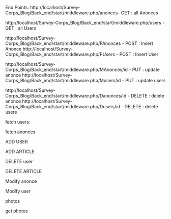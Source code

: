 
End Points:
http://localhost/Survey-Corps_Blog/Back_end/start/middleware.php/anonces- GET : all Anonces

http://localhost/Survey-Corps_Blog/Back_end/start/middleware.php/users - GET  : all Users

http://localhost/Survey-Corps_Blog/Back_end/start/middleware.php/PAnonces - POST : Insert Anonce
http://localhost/Survey-Corps_Blog/Back_end/start/middleware.php/PUsers - POST : Insert User

http://localhost/Survey-Corps_Blog/Back_end/start/middleware.php/MAnonces/id - PUT : update anonce
http://localhost/Survey-Corps_Blog/Back_end/start/middleware.php/Musers/id - PUT : update users

http://localhost/Survey-Corps_Blog/Back_end/start/middleware.php/Danonces/id - DELETE : delete anonce
http://localhost/Survey-Corps_Blog/Back_end/start/middleware.php/Dusers/id - DELETE : delete users





fetch users:  
<!-- 

var xhr = new XMLHttpRequest();
xhr.open("GET", "http://localhost/Survey-Corps_Blog/Back_end/start/middleware.php/users", true);
xhr.setRequestHeader("token", "code");
xhr.setRequestHeader("userid", 1);

xhr.onreadystatechange = function () {
    if (xhr.readyState == 4) {
        if (xhr.status == 200) {
            // Successful response
            var data = JSON.parse(xhr.responseText);
            console.log(data);
        } else {
            // Error handling
            console.error('XHR error:', xhr.status, xhr.statusText);
        }
    }
};

xhr.send();

 -->
 fetch anonces
 <!-- 
 var xhr = new XMLHttpRequest();
xhr.open("GET", "http://localhost/Survey-Corps_Blog/Back_end/start/middleware.php/anonces", true);
xhr.setRequestHeader("token", "code");
xhr.setRequestHeader("userid", 1);

xhr.onreadystatechange = function () {
    if (xhr.readyState == 4) {
        if (xhr.status == 200) {
            // Successful response
            var data = JSON.parse(xhr.responseText);
            console.log(data);
        } else {
            // Error handling
            console.error('XHR error:', xhr.status, xhr.statusText);
        }
    }
};

xhr.send();
  -->
 ADD USER 
 <!-- 
var xhr = new XMLHttpRequest();
xhr.open("POST", "http://localhost/Survey-Corps_Blog/Back_end/start/middleware.php/Pusers", true);
xhr.setRequestHeader("Content-Type", "application/json");  // Set the Content-Type header for JSON data
xhr.setRequestHeader("token", "code");
xhr.setRequestHeader("userid", "1");

xhr.onreadystatechange = function () {
    if (xhr.readyState == 4) {
        if (xhr.status == 200) {
            // Successful response
            var data = JSON.parse(xhr.responseText);
            console.log(data);
        } else {
            // Error handling
            console.error('XHR error:', xhr.status, xhr.statusText);
        }
    }
};

var requestData = {
    "username": "taha",
    "Email": "john@example.com",
    "MotDePasse": "securepassword",
    "id_role": "2"
};

xhr.send(JSON.stringify(requestData));

  -->
  ADD ARTICLE
  <!-- 
  var xhr = new XMLHttpRequest();
xhr.open("POST", "http://localhost/Survey-Corps_Blog/Back_end/start/middleware.php/PAnonces", true);
xhr.setRequestHeader("Content-Type", "application/json");  // Set the Content-Type header for JSON data
xhr.setRequestHeader("token", "code");
xhr.setRequestHeader("userid", "1");

xhr.onreadystatechange = function () {
    if (xhr.readyState == 4) {
        if (xhr.status == 200) {
            // Successful response
            var data = JSON.parse(xhr.responseText);
            console.log(data);
        } else {
            // Error handling
            console.error('XHR error:', xhr.status, xhr.statusText);
        }
    }
};

var requestData = {
    "Titre": "taha",
    "Contenu": "john@example.com",
    "id_user": 3
};

xhr.send(JSON.stringify(requestData))
   -->

DELETE user
<!-- 
var xhr = new XMLHttpRequest();
xhr.open("DELETE", "http://localhost/Survey-Corps_Blog/Back_end/start/middleware.php/Dusers/7", true);
xhr.setRequestHeader("Content-Type", "application/json");  // Set the Content-Type header for JSON data
xhr.setRequestHeader("token", "code");
xhr.setRequestHeader("userid", "1");

xhr.onreadystatechange = function () {
    if (xhr.readyState == 4) {
        if (xhr.status == 200) {
            // Successful response
            var data = JSON.parse(xhr.responseText);
            console.log(data);
        } else {
            // Error handling
            console.error('XHR error:', xhr.status, xhr.statusText);
        }
    }
};



xhr.send()
 -->

 DELETE ARTICLE
 <!-- 
    var xhr = new XMLHttpRequest();
xhr.open("DELETE", "http://localhost/Survey-Corps_Blog/Back_end/start/middleware.php/DANONCES/4", true);
xhr.setRequestHeader("Content-Type", "application/json");  // Set the Content-Type header for JSON data
xhr.setRequestHeader("token", "code");
xhr.setRequestHeader("userid", "1");

xhr.onreadystatechange = function () {
    if (xhr.readyState == 4) {
        if (xhr.status == 200) {
            // Successful response
            var data = JSON.parse(xhr.responseText);
            console.log(data);
        } else {
            // Error handling
            console.error('XHR error:', xhr.status, xhr.statusText);
        }
    }
};



xhr.send()
  -->

Modify anonce
<!-- 
var xhr = new XMLHttpRequest();
xhr.open("PUT", "http://localhost/Survey-Corps_Blog/Back_end/start/middleware.php/MAnonces/5", true);
xhr.setRequestHeader("Content-Type", "application/json");  // Set the Content-Type header for JSON data
xhr.setRequestHeader("token", "code");
xhr.setRequestHeader("userid", "1");

xhr.onreadystatechange = function () {
    if (xhr.readyState == 4) {
        if (xhr.status == 200) {
            // Successful response
            var data = JSON.parse(xhr.responseText);
            console.log(data);
        } else {
            // Error handling
            console.error('XHR error:', xhr.status, xhr.statusText);
        }
    }
};

var requestData = {
    "Titre": "lakhje",
    "Contenu": "john@example.com",
    "id_user": 3
};

xhr.send(JSON.stringify(requestData))
 -->

 Modify user
<!-- 
var xhr = new XMLHttpRequest();
xhr.open("PUT", "http://localhost/Survey-Corps_Blog/Back_end/start/middleware.php/Musers/3", true);
xhr.setRequestHeader("Content-Type", "application/json");  // Set the Content-Type header for JSON data
xhr.setRequestHeader("token", "code");
xhr.setRequestHeader("userid", "1");

xhr.onreadystatechange = function () {
    if (xhr.readyState == 4) {
        if (xhr.status == 200) {
            // Successful response
            var data = JSON.parse(xhr.responseText);
            console.log(data);
        } else {
            // Error handling
            console.error('XHR error:', xhr.status, xhr.statusText);
        }
    }
};

var requestData = {
    "username": "ahmed",
    "Email": "john@example.com",
    "MotDePasse": "securepassword",
    "id_role": "2"
};

xhr.send(JSON.stringify(requestData))
 -->


 photos
 <!-- 
function uploadFile() {
            var fileInput = document.getElementById('fileInput');
            var file = fileInput.files[0];

            var formData = new FormData();
            formData.append('file', file);

            var xhr = new XMLHttpRequest();
            xhr.open('POST', 'http://localhost/Survey-Corps_Blog/Back_end/start/middlewarephotos.php', true);
            
            xhr.onload = function () {
                if (xhr.status === 200) {
                    // Handle the response from the server
                    console.log(xhr.responseText);
                } else {
                    console.error('Error during file upload. Status:', xhr.status);
                }
            };

            xhr.send(formData);
        }
  -->
  get photos
  <!-- 
  var xhr = new XMLHttpRequest();
        xhr.open("GET", "http://localhost/Survey-Corps_Blog/Back_end/start/storage/Capture d'écran 2023-10-03 111341.png", true);
        xhr.responseType = "blob"; 

        xhr.onreadystatechange = function () {
            if (xhr.readyState == 4) {
                if (xhr.status == 200) {

                    var blob = xhr.response;
                    var imageUrl = URL.createObjectURL(blob);

                    var imageContainer = document.getElementById('imageContainer');
                    var imageElement = document.createElement('img');
                    imageElement.src = imageUrl;
                    imageElement.alt = 'Fetched Image';
                    imageContainer.appendChild(imageElement);
                } else {
                    // Error handling
                    console.error('XHR error:', xhr.status, xhr.statusText);
                }
            }
        };

        xhr.send();
   -->